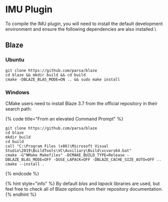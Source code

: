 # IMU Plugin

To compile the IMU plugin, you will need to install the default development environment and ensure the following dependencies are also installed.\


## Blaze

### Ubuntu

```
git clone https://github.com/parsa/blaze
cd blaze && mkdir build && cd build
cmake -DBLAZE_BLAS_MODE=ON .. && sudo make install
```

### Windows

CMake users need to install Blaze 3.7 from the official repository in their search path:

{% code title="From an elevated Command Prompt" %}
```
git clone https://github.com/parsa/blaze
cd blaze 
mkdir build
cd build 
call "C:\Program Files (x86)\Microsoft Visual Studio\2019\BuildTools\VC\Auxiliary\Build\vcvars64.bat"
cmake -G"NMake Makefiles" -DCMAKE_BUILD_TYPE=Release -DBLAZE_BLAS_MODE=OFF -DUSE_LAPACK=OFF -DBLAZE_CACHE_SIZE_AUTO=OFF .. 
cmake --install .
```
{% endcode %}

{% hint style="info" %}
By default _blas_ and _lapack_ libraries are used, but feel free to check all of Blaze options from their repository documentation.
{% endhint %}
